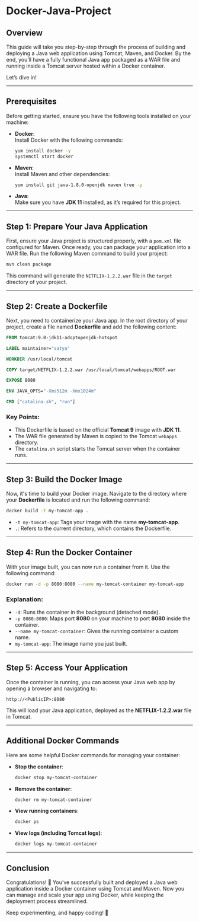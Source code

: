 
# Docker-Java-Project

## Overview
This guide will take you step-by-step through the process of building and deploying a Java web application using Tomcat, Maven, and Docker. By the end, you’ll have a fully functional Java app packaged as a WAR file and running inside a Tomcat server hosted within a Docker container.

Let’s dive in!

---

## Prerequisites
Before getting started, ensure you have the following tools installed on your machine:

- **Docker**:  
  Install Docker with the following commands:  
  ```bash
  yum install docker -y
  systemctl start docker
  ```

- **Maven**:  
  Install Maven and other dependencies:  
  ```bash
  yum install git java-1.8.0-openjdk maven tree -y
  ```

- **Java**:  
  Make sure you have **JDK 11** installed, as it’s required for this project.

---

## Step 1: Prepare Your Java Application

First, ensure your Java project is structured properly, with a `pom.xml` file configured for Maven. Once ready, you can package your application into a WAR file. Run the following Maven command to build your project:

```bash
mvn clean package
```

This command will generate the `NETFLIX-1.2.2.war` file in the `target` directory of your project.

---

## Step 2: Create a Dockerfile

Next, you need to containerize your Java app. In the root directory of your project, create a file named **Dockerfile** and add the following content:

```dockerfile
FROM tomcat:9.0-jdk11-adoptopenjdk-hotspot

LABEL maintainer="satya"

WORKDIR /usr/local/tomcat

COPY target/NETFLIX-1.2.2.war /usr/local/tomcat/webapps/ROOT.war

EXPOSE 8080

ENV JAVA_OPTS="-Xms512m -Xmx1024m"

CMD ["catalina.sh", "run"]
```

### Key Points:
- This Dockerfile is based on the official **Tomcat 9** image with **JDK 11**.
- The WAR file generated by Maven is copied to the Tomcat `webapps` directory.
- The `catalina.sh` script starts the Tomcat server when the container runs.

---

## Step 3: Build the Docker Image

Now, it's time to build your Docker image. Navigate to the directory where your **Dockerfile** is located and run the following command:

```bash
docker build -t my-tomcat-app .
```

- `-t my-tomcat-app`: Tags your image with the name **my-tomcat-app**.
- `.`: Refers to the current directory, which contains the Dockerfile.

---

## Step 4: Run the Docker Container

With your image built, you can now run a container from it. Use the following command:

```bash
docker run -d -p 8080:8080 --name my-tomcat-container my-tomcat-app
```

### Explanation:
- `-d`: Runs the container in the background (detached mode).
- `-p 8080:8080`: Maps port **8080** on your machine to port **8080** inside the container.
- `--name my-tomcat-container`: Gives the running container a custom name.
- `my-tomcat-app`: The image name you just built.

---

## Step 5: Access Your Application

Once the container is running, you can access your Java web app by opening a browser and navigating to:

```url
http://<PublicIP>:8080
```

This will load your Java application, deployed as the **NETFLIX-1.2.2.war** file in Tomcat.

---

## Additional Docker Commands

Here are some helpful Docker commands for managing your container:

- **Stop the container**:
  ```bash
  docker stop my-tomcat-container
  ```

- **Remove the container**:
  ```bash
  docker rm my-tomcat-container
  ```

- **View running containers**:
  ```bash
  docker ps
  ```

- **View logs (including Tomcat logs)**:
  ```bash
  docker logs my-tomcat-container
  ```

---

## Conclusion

Congratulations! 🎉 You’ve successfully built and deployed a Java web application inside a Docker container using Tomcat and Maven. Now you can manage and scale your app using Docker, while keeping the deployment process streamlined.  

Keep experimenting, and happy coding! 🚀
